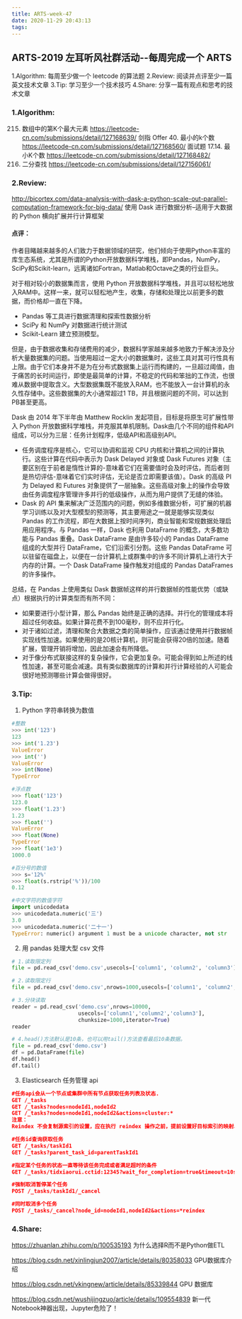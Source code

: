 ```yaml
---
title: ARTS-week-47
date: 2020-11-29 20:43:13
tags:
---
```



## ARTS-2019 左耳听风社群活动--每周完成一个 ARTS
1.Algorithm: 每周至少做一个 leetcode 的算法题
2.Review: 阅读并点评至少一篇英文技术文章
3.Tip: 学习至少一个技术技巧
4.Share: 分享一篇有观点和思考的技术文章

### 1.Algorithm:

215. 数组中的第K个最大元素 https://leetcode-cn.com/submissions/detail/127168639/
剑指 Offer 40. 最小的k个数 https://leetcode-cn.com/submissions/detail/127168560/
面试题 17.14. 最小K个数 https://leetcode-cn.com/submissions/detail/127168482/
704. 二分查找 https://leetcode-cn.com/submissions/detail/127156061/

### 2.Review:

http://bicortex.com/data-analysis-with-dask-a-python-scale-out-parallel-computation-framework-for-big-data/
使用 Dask 进行数据分析–适用于大数据的 Python 横向扩展并行计算框架

#### 点评：

作者目睹越来越多的人们致力于数据领域的研究，他们倾向于使用Python丰富的库生态系统，尤其是所谓的Python开放数据科学堆栈，即Pandas，NumPy，SciPy和Scikit-learn，远离诸如Fortran，Matlab和Octave之类的行业巨头。

对于相对较小的数据集而言，使用 Python 开放数据科学堆栈，并且可以轻松地放入RAM中。这样一来，就可以轻松地产生，收集，存储和处理比以前更多的数据，而价格却一直在下降。
- Pandas 等工具进行数据清理和探索性数据分析
- SciPy 和 NumPy 对数据进行统计测试
- Scikit-Learn 建立预测模型。

但是，由于数据收集和存储费用的减少，数据科学家越来越多地致力于解决涉及分析大量数据集的问题。当使用超过一定大小的数据集时，这些工具对其可行性具有上限。由于它们本身并不是为在分布式数据集上运行而构建的，一旦超过阈值，由于痛苦的长时间运行，即使是最简单的计算，不稳定的代码和笨拙的工作流，也很难从数据中提取含义。大型数据集既不能放入RAM，也不能放入一台计算机的永久性存储中。这些数据集的大小通常超过1 TB，并且根据问题的不同，可以达到PB甚至更高。

Dask 由 2014 年下半年由 Matthew Rocklin 发起项目，目标是将原生可扩展性带入 Python 开放数据科学堆栈，并克服其单机限制。Dask由几个不同的组件和API组成，可以分为三层：任务计划程序，低级API和高级别API。
- 任务调度程序是核心，它可以协调和监视 CPU 内核和计算机之间的计算执行。这些计算在代码中表示为 Dask Delayed 对象或 Dask Futures 对象（主要区别在于前者是惰性计算的-意味着它们在需要值时会及时评估，而后者则是热切评估-意味着它们实时评估，无论是否立即需要该值）。Dask 的高级 PI 为 Delayed 和 Futures 对象提供了一层抽象。这些高级对象上的操作会导致由任务调度程序管理许多并行的低级操作，从而为用户提供了无缝的体验。
- Dask 的 API 集来解决广泛范围内的问题，例如多维数据分析，可扩展的机器学习训练以及对大型模型的预测等，其主要用途之一就是能够实现类似 Pandas 的工作流程，即在大数据上按时间序列，商业智能和常规数据处理启用应用程序。与 Pandas 一样，Dask 也利用 DataFrame 的概念，大多数功能与 Pandas 重叠。Dask DataFrame 是由许多较小的 Pandas DataFrame 组成的大型并行 DataFrame，它们沿索引分割。这些 Pandas DataFrame 可以驻留在磁盘上，以便在一台计算机上或群集中的许多不同计算机上进行大于内存的计算。一个 Dask DataFrame 操作触发对组成的 Pandas DataFrames 的许多操作。

总结，在 Pandas 上使用类似 Dask 数据帧这样的并行数据帧的性能优势（或缺点）根据执行的计算类型而有所不同：
- 如果要进行小型计算，那么 Pandas 始终是正确的选择。并行化的管理成本将超过任何收益。如果计算花费不到100毫秒，则不应并行化。
- 对于诸如过滤，清理和聚合大数据之类的简单操作，应该通过使用并行数据帧实现线性加速。如果使用的是20核计算机，则可能会获得20倍的加速。随着扩展，管理开销将增加，因此加速会有所降低。
- 对于像分布式联接这样的复杂操作，它会更加复杂。可能会得到如上所述的线性加速，甚至可能会减速。具有类似数据库的计算和并行计算经验的人可能会很好地预测哪些计算会做得很好。

### 3.Tip:

1. Python 字符串转换为数值
```python
#整数
>>> int('123')
123
>>> int('1.23')
ValueError
>>> int('')
ValueError
>>> int(None)
TypeError

#浮点数
>>> float('123')
123.0
>>> float('1.23')
1.23
>>> float('')
ValueError
>>> float(None)
TypeError
>>> float('1e3')
1000.0

#百分号的数值
>>> s='12%'
>>> float(s.rstrip('%'))/100
0.12

#中文字符的数值字符
import unicodedata
>>> unicodedata.numeric('三')
3.0
>>> unicodedata.numeric('二十一')
TypeError: numeric() argument 1 must be a unicode character, not str

```

2. 用 pandas 处理大型 csv 文件

```python
# 1.读取限定列
file = pd.read_csv('demo.csv',usecols=['column1', 'column2', 'column3'])

# 2.读取限定行
file = pd.read_csv('demo.csv',nrows=1000,usecols=['column1', 'column2', 'column3'])

# 3.分块读取
reader = pd.read_csv('demo.csv',nrows=10000,
                     usecols=['column1','column2','column3'], 
                     chunksize=1000,iterator=True)
reader

# 4.head()方法默认是10条，也可以用tail()方法查看最后10条数据。
file = pd.read_csv('demo.csv')
df = pd.DataFrame(file)
df.head()
df.tail()

```

3. Elasticsearch 任务管理 api

```json
#任务api会从一个节点或集群中所有节点获取任务列表及状态.
GET /_tasks 
GET /_tasks?nodes=nodeId1,nodeId2 
GET /_tasks?nodes=nodeId1,nodeId2&actions=cluster:* 
注意：
Reindex 不会复制源索引的设置，应在执行 reindex 操作之前，提前设置好目标索引的映射、分片数等。

#任务id查询获取任务
GET /_tasks/taskId1
GET /_tasks?parent_task_id=parentTaskId1

#指定某个任务的状态一直等待该任务完成或者满足超时的条件
GET /_tasks/tidxiaorui.cctid:12345?wait_for_completion=true&timeout=10s

#强制取消暂停某个任务
POST /_tasks/taskId1/_cancel

#同时取消多个任务
POST /_tasks/_cancel?node_id=nodeId1,nodeId2&actions=*reindex

```

### 4.Share:

https://zhuanlan.zhihu.com/p/100535193
为什么选择R而不是Python做ETL

https://blog.csdn.net/xinlingjun2007/article/details/80358033
GPU数据库介绍

https://blog.csdn.net/vkingnew/article/details/85339844
GPU 数据库

https://blog.csdn.net/wushijingzuo/article/details/109554839
新一代Notebook神器出现，Jupyter危险了！
